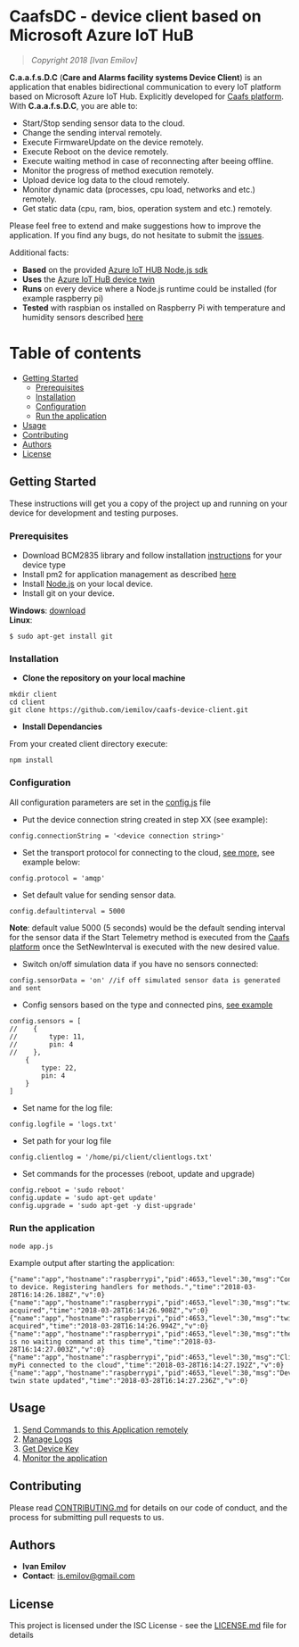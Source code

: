 # CaafsDC - device client based on Microsoft Azure IoT HuB

> *Copyright 2018 [Ivan Emilov]*

**C.a.a.f.s.D.C** (**Care and Alarms facility systems Device Client**) is an application that enables bidirectional communication to every IoT platform based on Microsoft Azure IoT Hub. Explicitly developed for [Caafs platform](https://github.com/iemilov/caafs-platform). With **C.a.a.f.s.D.C**, you are able to:

* Start/Stop sending sensor data to the cloud.
* Change the sending interval remotely.
* Execute FirmwareUpdate on the device remotely.
* Execute Reboot on the device remotely.
* Execute waiting method in case of reconnecting after beeing offline.
* Monitor the progress of method execution remotely.
* Upload device log data to the cloud remotely.
* Monitor dynamic data (processes, cpu load, networks and etc.) remotely.
* Get static data (cpu, ram, bios, operation system and etc.) remotely.

Please feel free to extend and make suggestions how to improve the application. If you find any bugs, do not hesitate to submit the [issues](https://github.com/iemilov/caafs-device-client/issues).

Additional facts:
* **Based** on the provided [Azure IoT HUB Node.js sdk](https://github.com/Azure/azure-iot-sdk-node)
* **Uses** the [Azure IoT HuB device twin](https://docs.microsoft.com/en-us/azure/iot-hub/iot-hub-devguide-device-twins)
* **Runs** on every device where a Node.js runtime could be installed (for example raspberry pi)
* **Tested** with raspbian os installed on Raspberry Pi with temperature and humidity sensors described [here](https://github.com/momenso/node-dht-sensor)

Table of contents
=================

<!--ts-->
   * [Getting Started](#getting-started)
      * [Prerequisites](#prerequisites)
      * [Installation](#installation)
      * [Configuration](#configuration)
      * [Run the application](#run-the-application)
   * [Usage](#usage)
   * [Contributing](#contributing)
   * [Authors](#authors)
   * [License](#license)   
<!--te-->

## Getting Started
 
These instructions will get you a copy of the project up and running on your device for development and testing purposes.

### Prerequisites
 
* Download BCM2835 library and follow installation [instructions](http://www.airspayce.com/mikem/bcm2835/) for your device type
* Install pm2 for application management as described [here](http://pm2.keymetrics.io/)
* Install [Node.js](https://nodejs.org/en/download/) on your local device.
* Install git on your device.

**Windows**: [download](https://git-scm.com/download/win) <br>
**Linux**:
```
$ sudo apt-get install git
```

### Installation

* **Clone the repository on your local machine**

```
mkdir client
cd client
git clone https://github.com/iemilov/caafs-device-client.git
```

* **Install Dependancies**

From your created client directory execute:

```
npm install
```

### Configuration

All configuration parameters are set in the [config.js](https://github.com/iemilov/caafs-device-client/blob/master/config.js) file

* Put the device connection string created in step XX (see example):

```
config.connectionString = '<device connection string>'
```

* Set the transport protocol for connecting to the cloud, [see more](https://docs.microsoft.com/en-us/azure/iot-hub/iot-hub-devguide-protocols), see example below:

```
config.protocol = 'amqp'
```

* Set default value for sending sensor data.

```
config.defaultinterval = 5000
```

**Note**: default value 5000 (5 seconds) would be the default sending interval for the sensor data if the Start Telemetry method is executed from the [Caafs platform](https://github.com/iemilov/caafs-platform) once the SetNewInterval is executed with the new desired value.

* Switch on/off simulation data if you have no sensors connected:

```
config.sensorData = 'on' //if off simulated sensor data is generated and sent 

```

* Config sensors based on the type and connected pins, [see example](https://github.com/momenso/node-dht-sensor#usage)

```
config.sensors = [
//    {
//        type: 11,
//        pin: 4
//    },
    {
        type: 22,
        pin: 4
    }
]
```

* Set name for the log file:

```
config.logfile = 'logs.txt'
```

* Set path for your log file

```
config.clientlog = '/home/pi/client/clientlogs.txt'
```

* Set commands for the processes (reboot, update and upgrade)

```
config.reboot = 'sudo reboot'
config.update = 'sudo apt-get update'
config.upgrade = 'sudo apt-get -y dist-upgrade'
```

### **Run the application**

```
node app.js
```

Example output after starting the application:

```
{"name":"app","hostname":"raspberrypi","pid":4653,"level":30,"msg":"Connected to device. Registering handlers for methods.","time":"2018-03-28T16:14:26.188Z","v":0}
{"name":"app","hostname":"raspberrypi","pid":4653,"level":30,"msg":"twin acquired","time":"2018-03-28T16:14:26.908Z","v":0}
{"name":"app","hostname":"raspberrypi","pid":4653,"level":30,"msg":"twin acquired","time":"2018-03-28T16:14:26.994Z","v":0}
{"name":"app","hostname":"raspberrypi","pid":4653,"level":30,"msg":"there is no waiting command at this time","time":"2018-03-28T16:14:27.003Z","v":0}
{"name":"app","hostname":"raspberrypi","pid":4653,"level":30,"msg":"Client myPi connected to the cloud","time":"2018-03-28T16:14:27.192Z","v":0}
{"name":"app","hostname":"raspberrypi","pid":4653,"level":30,"msg":"Device twin state updated","time":"2018-03-28T16:14:27.236Z","v":0}
```

## Usage

1. [Send Commands to this Application remotely](https://github.com/iemilov/caafs-platform/wiki/Device-Management#execute-methods-on-a-device)
2. [Manage Logs](https://github.com/iemilov/caafs-platform/wiki/Device-Management#get-device-logs)
3. [Get Device Key](https://github.com/iemilov/caafs-platform/wiki/Device-Management#view-device-endpoin)
4. [Monitor the application](http://pm2.keymetrics.io/)


## Contributing
 
Please read [CONTRIBUTING.md](https://github.com/iemilov/caafs-device-client/blob/master/CONTRIBUTING.md) for details on our code of conduct, and the process for submitting pull requests to us.
 
## Authors
 
* **Ivan Emilov**
* **Contact**: is.emilov@gmail.com

## License
 
This project is licensed under the ISC License - see the [LICENSE.md](https://github.com/iemilov/caafs-device-client/blob/master/LICENSE) file for details
